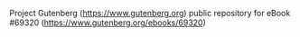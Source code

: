 Project Gutenberg (https://www.gutenberg.org) public repository for
eBook #69320 (https://www.gutenberg.org/ebooks/69320)
